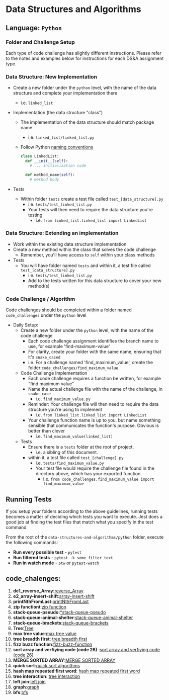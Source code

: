 # Data Structures and Algorithms

## Language: `Python`

### Folder and Challenge Setup

Each type of code challenge has slightly different instructions. Please refer to the notes and examples below for instructions for each DS&A assignment type.

### Data Structure: New Implementation

- Create a new folder under the `python` level, with the name of the data structure and complete your implementation there
  - i.e. `linked_list`
- Implementation (the data structure "class")
  - The implementation of the data structure should match package name
    - i.e. `linked_list/linked_list.py`
  - Follow Python [naming conventions](https://www.python.org/dev/peps/pep-0008/#naming-conventions)

    ```python
    class LinkedList:
      def __init__(self):
        # ... initialization code

      def method_name(self):
        # method body
    ```

- Tests
  - Within folder `tests` create a test file called `test_[data_structure].py`
    - i.e. `tests/test_linked_list.py`
    - Your tests will then need to require the data structure you're testing
      - i.e. `from linked_list.linked_list import LinkedList`

### Data Structure: Extending an implementation

- Work within the existing data structure implementation
- Create a new method within the class that solves the code challenge
  - Remember, you'll have access to `self` within your class methods
- Tests
  - You will have folder named `tests` and within it, a test file called `test_[data_structure].py`
    - i.e. `tests/test_linked_list.py`
    - Add to the tests written for this data structure to cover your new method(s)

### Code Challenge / Algorithm

Code challenges should be completed within a folder named `code_challenges` under the `python` level

- Daily Setup:
  - Create a new folder under the `python` level, with the name of the code challenge
    - Each code challenge assignment identifies the branch name to use, for example 'find-maximum-value'
    - For clarity, create your folder with the same name, ensuring that it's `snake_cased`
    - i.e. For a challenge named 'find_maximum_value', create the folder:`code_challenges/find_maximum_value`
  - Code Challenge Implementation
    - Each code challenge requires a function be written, for example "find maximum value"
    - Name the actual challenge file with the name of the challenge, in `snake_case`
      - i.e. `find_maximum_value.py`
    - Reminder: Your challenge file will then need to require the data structure you're using to implement
      - i.e. `from linked_list.linked_list import LinkedList`
    - Your challenge function name is up to you, but name something sensible that communicates the function's purpose. Obvious is better than clever
      - i.e. `find_maximum_value(linked_list)`
  - Tests
    - Ensure there is a `tests` folder at the root of project.
      - i.e. a sibling of this document.
    - within it, a test file called `test_[challenge].py`
      - i.e. `tests/find_maximum_value.py`
      - Your test file would require the challenge file found in the directory above, which has your exported function
        - i.e. `from code_challenges.find_maximum_value import find_maximum_value`

## Running Tests

If you setup your folders according to the above guidelines, running tests becomes a matter of deciding which tests you want to execute.  Jest does a good job at finding the test files that match what you specify in the test command

From the root of the `data-structures-and-algorithms/python` folder, execute the following commands:

- **Run every possible test** - `pytest`
- **Run filtered tests** - `pytest -k some_filter_text`
- **Run in watch mode** - `ptw` or `pytest-watch`


## code_chalenges:
1. **de1_reverse_Array:**[reverse_Array](https://github.com/Ahmed-Alanaswah/data-structures-and-algorithms/blob/main/python/reverse_linked_list/README.md)
2. **e2_array-insert-shift**:[array-insert-shift](https://github.com/Ahmed-Alanaswah/data-structures-and-algorithms/blob/main/python/array-insert-shift/README.md)
3. **printNthFromLast**:[printNthFromLast]( https://github.com/Ahmed-Alanaswah/data-structures-and-algorithms/tree/main/python/linked_list)
4. **zip functiont**:[zip function](https://github.com/Ahmed-Alanaswah/data-structures-and-algorithms/tree/main/python/linked_list_zip)
5. **stack-queue-pseudo:**[*stack-queue-pseudo](https://github.com/Ahmed-Alanaswah/data-structures-and-algorithms/tree/main/python/stack-queue-pseudo#readme)
6. **stack-queue-animal-shelter**:[stack-queue-animal-shelter](https://github.com/Ahmed-Alanaswah/data-structures-and-algorithms/tree/main/python/stack-queue-animal-shelter)
7. **stack-queue-brackets**:[stack-queue-brackets](https://github.com/Ahmed-Alanaswah/data-structures-and-algorithms/tree/main/python/stack-queue-brackets#readme)
8. **Tree**:[Tree](https://github.com/Ahmed-Alanaswah/data-structures-and-algorithms/tree/main/python/trees)
9. **max tree value**:[max tree value](https://github.com/Ahmed-Alanaswah/data-structures-and-algorithms/tree/main/python/tree-max)
10. **tree breadth first**: [tree breadth first](https://github.com/Ahmed-Alanaswah/data-structures-and-algorithms/tree/main/python/tree-breadth-first)
11. **fizz buzz function**:[fizz-buzz-function](https://github.com/Ahmed-Alanaswah/data-structures-and-algorithms/tree/main/python/tree-fizz-buzz#readme)
12. **sort array and verfiying code (code 26)** :[sort array and verfiying code (code 26)](https://github.com/Ahmed-Alanaswah/data-structures-and-algorithms/blob/main/python/sort-list/BLOG.md)
13. **MERGE SORTED ARRAY**:[MERGE SORTED ARRAY](https://github.com/Ahmed-Alanaswah/data-structures-and-algorithms/blob/main/python/merge-sorted-list/BLOG.md)
14. **quick sort**:[quick sort algorithms](https://github.com/Ahmed-Alanaswah/data-structures-and-algorithms/blob/main/python/QuickSort/BLOG.md)
15. **hash map repeated first word**: [hash map repeated first word](https://github.com/Ahmed-Alanaswah/data-structures-and-algorithms/blob/main/python/hashmap-repeated-word/README.md)
16. **tree interaction**: [tree interaction](https://github.com/Ahmed-Alanaswah/data-structures-and-algorithms/tree/main/python/tree-intersection#readme)
17. **left join**:[left join ](https://github.com/Ahmed-Alanaswah/data-structures-and-algorithms/blob/main/python/hashmap-left-join/README.md)
18. **graph**:[graph](https://github.com/Ahmed-Alanaswah/data-structures-and-algorithms/pull/58)
19. **bfs**:[bfs](https://github.com/Ahmed-Alanaswah/data-structures-and-algorithms/blob/main/python/graph/README.md)
